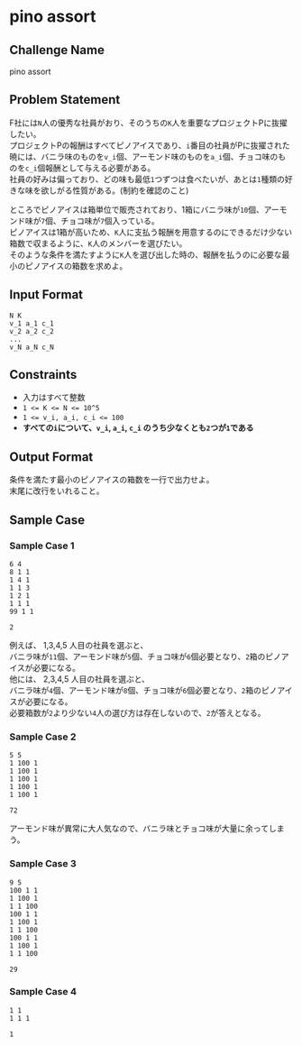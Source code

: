 # pino assort

## Challenge Name

pino assort

## Problem Statement

F社には`N`人の優秀な社員がおり、そのうちの`K`人を重要なプロジェクトPに抜擢したい。  
プロジェクトPの報酬はすべてピノアイスであり、`i`番目の社員がPに抜擢された暁には、バニラ味のものを`v_i`個、アーモンド味のものを`a_i`個、チョコ味のものを`c_i`個報酬として与える必要がある。  
社員の好みは偏っており、どの味も最低`1`つずつは食べたいが、あとは`1`種類の好きな味を欲しがる性質がある。(制約を確認のこと)  

ところでピノアイスは箱単位で販売されており、1箱にバニラ味が`10`個、アーモンド味が`7`個、チョコ味が`7`個入っている。  
ピノアイスは1箱が高いため、`K`人に支払う報酬を用意するのにできるだけ少ない箱数で収まるように、`K`人のメンバーを選びたい。  
そのような条件を満たすように`K`人を選び出した時の、報酬を払うのに必要な最小のピノアイスの箱数を求めよ。  

## Input Format

```
N K
v_1 a_1 c_1
v_2 a_2 c_2
...
v_N a_N c_N
```

## Constraints

- 入力はすべて整数
- `1 <= K <= N <= 10^5`
- `1 <= v_i, a_i, c_i <= 100`
- **すべての`i`について、`v_i`, `a_i`, `c_i` のうち少なくとも`2`つが`1`である**

## Output Format

条件を満たす最小のピノアイスの箱数を一行で出力せよ。  
末尾に改行をいれること。

## Sample Case

### Sample Case 1

```
6 4
8 1 1
1 4 1
1 1 3
1 2 1
1 1 1
99 1 1
```

```
2
```

例えば、 1,3,4,5 人目の社員を選ぶと、  
バニラ味が`11`個、アーモンド味が`5`個、チョコ味が`6`個必要となり、`2`箱のピノアイスが必要になる。  
他には、 2,3,4,5 人目の社員を選ぶと、  
バニラ味が`4`個、アーモンド味が`8`個、チョコ味が`6`個必要となり、`2`箱のピノアイスが必要になる。  
必要箱数が`2`より少ない`4`人の選び方は存在しないので、`2`が答えとなる。  

### Sample Case 2

```
5 5
1 100 1
1 100 1
1 100 1
1 100 1
1 100 1
```

```
72
```

アーモンド味が異常に大人気なので、バニラ味とチョコ味が大量に余ってしまう。  

### Sample Case 3

```
9 5
100 1 1
1 100 1
1 1 100
100 1 1
1 100 1
1 1 100
100 1 1
1 100 1
1 1 100
```

```
29
```

### Sample Case 4

```
1 1
1 1 1
```

```
1
```
